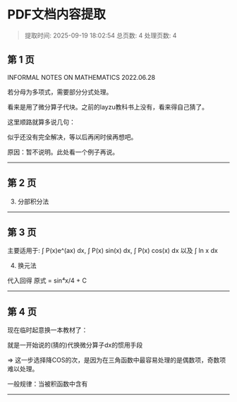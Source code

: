 # PDF文档内容提取
> 提取时间: 2025-09-19 18:02:54
> 总页数: 4
> 处理页数: 4

## 第 1 页

INFORMAL NOTES ON
MATHEMATICS
2022.06.28

若分母为多项式，需要部分分式处理。

看来是用了微分算子代块。之前的layzu教科书上没有，看来得自己猜了。

这里顺路就算多说几句：

似乎还没有完全解决，等以后再闲时侯再想吧。

原因：暂不说明。此处看一个例子再说。

---

## 第 2 页

3. 分部积分法

---

## 第 3 页

主要适用于:
∫ P(x)e^(ax) dx, ∫ P(x) sin(x) dx, ∫ P(x) cos(x) dx
以及 ∫ ln x dx

4. 换元法

代入回得 原式 = sin⁴x/4 + C

---

## 第 4 页

现在临时起意换一本教材了：

就是一开始说的(猜的)代换微分算子dx的惯用手段

⇒ 这一步选择降COS的次，是因为在三角函数中最容易处理的是偶数项，奇数项难以处理。

一般规律：当被积函数中含有

---

